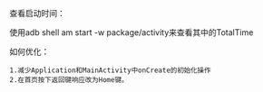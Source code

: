 查看启动时间：

使用adb shell am start -w package/activity来查看其中的TotalTime

如何优化：

    1.减少Application和MainActivity中onCreate的初始化操作
    2.在首页按下返回键响应改为Home键。